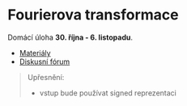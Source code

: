 # Fourierova transformace

Domácí úloha **30. října - 6. listopadu**.

* [Materiály](https://is.muni.cz/auth/el/1433/podzim2018/PV248/um/python.pdf#page=185)
* [Diskusní fórum](https://is.muni.cz/auth/diskuse/diskusni_forum_predmet?fakulta=1433;obdobi=7403;studium=795637;guz=85081705;jn=v)

>Upřesnění:
> - vstup bude používat signed reprezentaci